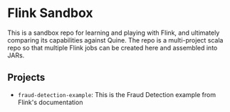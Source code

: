 # Flink Sandbox

This is a sandbox repo for learning and playing with Flink, and ultimately comparing its capabilities against Quine. The repo is a multi-project scala repo so that multiple Flink jobs can be created here and assembled into JARs.

## Projects

- `fraud-detection-example`: This is the Fraud Detection example from Flink's documentation
